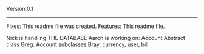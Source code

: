 Version 0.1
***********

Fixes: This readme file was created.
Features: This readme file.

Nick is handling THE DATABASE
Aaron is working on: Account Abstract class
Greg: Account subclasses
Bray: currency, user, bill